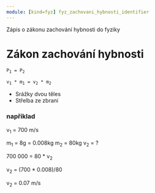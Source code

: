 ```yaml
---
module: [kind=fyz] fyz_zachovani_hybnosti_identifier
---
```

Zápis o zákonu zachování hybnosti do fyziky

# Zákon zachování hybnosti

<code>P<sub>1</sub> = P<sub>2</sub>
</code>

<code>v<sub>1</sub> * m<sub>1</sub> = v<sub>2</sub> * m<sub>2</sub>
</code>

- Srážky dvou těles
- Střelba ze zbraní

### například

v<sub>1</sub> = 700 m/s

m<sub>1</sub> = 8g = 0.008kg
m<sub>2</sub> = 80kg
v<sub>2</sub> = ?

700 000 = 80 * v<sub>2</sub>

v<sub>2</sub> = (700 * 0.008)/80

v<sub>2</sub> = 0.07 m/s